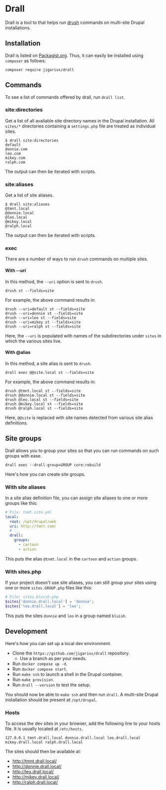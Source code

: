 # Drall

Drall is a tool to that helps run [drush](https://www.drush.org/) commands on multi-site Drupal installations.

## Installation

Drall is listed on [Packagist.org](https://packagist.org/packages/jigarius/drall).
Thus, it can easily be installed using `composer` as follows:

```
composer require jigarius/drall
```

## Commands

To see a list of commands offered by drall, run `drall list`.

### site:directories

Get a list of all available site directory names in the Drupal installation.
All `sites/*` directories containing a `settings.php` file are treated as
individual sites.

```
$ drall site:directories
default
donnie.com
leo.com
mikey.com
ralph.com
```

The output can then be iterated with scripts.

### site:aliases

Get a list of site aliases.

```
$ drall site:aliases
@tmnt.local
@donnie.local
@leo.local
@mikey.local
@ralph.local
```

The output can then be iterated with scripts.

### exec

There are a number of ways to run `drush` commands on multiple sites.

#### With --uri

In this method, the `--uri` option is sent to `drush`.

```
drush st --fields=site
```

For example, the above command results in:

```
drush --uri=default st --fields=site
drush --uri=donnie st --fields=site
drush --uri=leo st --fields=site
drush --uri=mikey st --fields=site
drush --uri=ralph st --fields=site
```

Here, the `--uri` is populated with names of the subdirectories under `sites`
in which the various sites live.

#### With @alias

In this method, a site alias is sent to `drush`.

```
drall exec @@site.local st --fields=site
```

For example, the above command results in:

```
drush @tmnt.local st --fields=site
drush @donnie.local st --fields=site
drush @leo.local st --fields=site
drush @mikey.local st --fields=site
drush @ralph.local st --fields=site
```

Here, `@@site` is replaced with site names detected from various site alias
definitions.

## Site groups

Drall allows you to group your sites so that you can run commands on such
groups with ease.

```
drall exec --drall-group=GROUP core:rebuild
```

Here's how you can create site groups.

### With site aliases

In a site alias definition file, you can assign site aliases to one or more
groups like this:

```yaml
# File: tnmt.site.yml
local:
  root: /opt/drupal/web
  uri: http://tmnt.com/
  # ...
  drall:
    groups:
      - cartoon
      - action
```

This puts the alias `@tnmt.local` in the `cartoon` and `action` groups.

### With sites.php

If your project doesn't use site aliases, you can still group your sites using
one or more `sites.GROUP.php` files like this:

```php
# File: sites.bluish.php
$sites['donnie.drall.local'] = 'donnie';
$sites['leo.drall.local'] = 'leo';
```

This puts the sites `donnie` and `leo` in a group named `bluish`.

## Development

Here's how you can set up a local dev environment.

- Clone the `https://github.com/jigarius/drall` repository.
  - Use a branch as per your needs.
- Run `docker compose up -d`.
- Run `docker compose start`.
- Run `make ssh` to launch a shell in the Drupal container.
- Run `make provision`.
- Run `drall --version` to test the setup.

You should now be able to `make ssh` and then run `drall`. A multi-site
Drupal installation should be present at `/opt/drupal`.

### Hosts

To access the dev sites in your browser, add the following line to your hosts
file. It is usually located at `/etc/hosts`.

```
127.0.0.1 tmnt.drall.local donnie.drall.local leo.drall.local mikey.drall.local ralph.drall.local
```

The sites should then be available at:
- http://tmnt.drall.local/
- http://donnie.drall.local/
- http://leo.drall.local/
- http://mikey.drall.local/
- http://ralph.drall.local/
